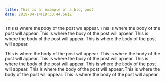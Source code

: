 ```yaml
---
title: This is an example of a blog post
date: 2019-04-14T19:30:44.561Z
---
```

This is where the body of the post will appear. This is where the body of the post will appear. This is where the body of the post will appear. This is where the body of the post will appear. This is where the body of the post will appear. 

This is where the body of the post will appear. This is where the body of the post will appear. This is where the body of the post will appear. This is where the body of the post will appear. This is where the body of the post will appear. This is where the body of the post will appear. This is where the body of the post will appear. This is where the body of the post will appear.
